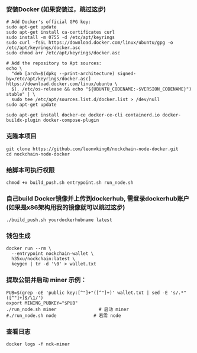 
### 安装Docker (如果安装过，跳过这步)
```
# Add Docker's official GPG key:
sudo apt-get update
sudo apt-get install ca-certificates curl
sudo install -m 0755 -d /etc/apt/keyrings
sudo curl -fsSL https://download.docker.com/linux/ubuntu/gpg -o /etc/apt/keyrings/docker.asc
sudo chmod a+r /etc/apt/keyrings/docker.asc

# Add the repository to Apt sources:
echo \
  "deb [arch=$(dpkg --print-architecture) signed-by=/etc/apt/keyrings/docker.asc] https://download.docker.com/linux/ubuntu \
  $(. /etc/os-release && echo "${UBUNTU_CODENAME:-$VERSION_CODENAME}") stable" | \
  sudo tee /etc/apt/sources.list.d/docker.list > /dev/null
sudo apt-get update

sudo apt-get install docker-ce docker-ce-cli containerd.io docker-buildx-plugin docker-compose-plugin
```

### 克隆本项目
```
git clone https://github.com/leonvking0/nockchain-node-docker.git
cd nockchain-node-docker
```

### 给脚本可执行权限
```
chmod +x build_push.sh entrypoint.sh run_node.sh
```

### 自己build Docker镜像并上传到dockerhub, 需登录dockerhub账户(如果是x86架构用我的镜像就可以跳过这步)
```
./build_push.sh yourdockerhubname latest
```
### 钱包生成
```
docker run --rm \
  --entrypoint nockchain-wallet \
  h35xu/nockchain:latest \
  keygen | tr -d '\0' > wallet.txt
```
### 提取公钥并启动 miner 示例：
```
PUB=$(grep -oE 'public key:[^"]+"([^"]+)' wallet.txt | sed -E 's/.*"([^"]+)$/\1/')
export MINING_PUBKEY="$PUB"
./run_node.sh miner                # 启动 miner
#./run_node.sh node              # 若需 node
```
### 查看日志
```
docker logs -f nck-miner
```
